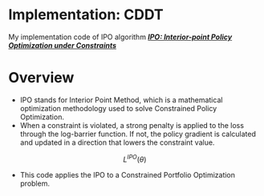 # Implementation: CDDT

My implementation code of IPO algorithm
[***IPO: Interior-point Policy Optimization under Constraints***](https://arxiv.org/pdf/1910.09615.pdf)

# Overview

- IPO stands for Interior Point Method, which is a mathematical optimization methodology used to solve Constrained Policy Optimization.
-   When a constraint is violated, a strong penalty is applied to the loss through the log-barrier function. If not, the policy gradient is calculated and updated in a direction that lowers the constraint value.

$$L^{IPO}(\theta)$$

-  This code applies the IPO to a Constrained Portfolio Optimization problem.


